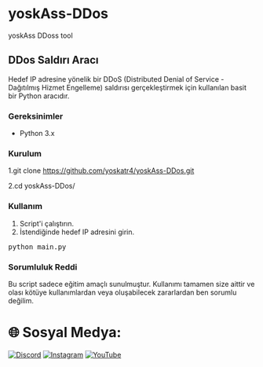 # yoskAss-DDos
yoskAss DDoss tool
## DDos Saldırı Aracı

Hedef IP adresine yönelik bir DDoS (Distributed Denial of Service - Dağıtılmış Hizmet Engelleme) saldırısı gerçekleştirmek için kullanılan basit bir Python aracıdır.
### Gereksinimler

- Python 3.x

### Kurulum
1.git clone https://github.com/yoskatr4/yoskAss-DDos.git

2.cd yoskAss-DDos/

### Kullanım

1. Script'i çalıştırın.
2. İstendiğinde hedef IP adresini girin.

<pre>
python main.py
</pre>
### Sorumluluk Reddi

Bu script sadece eğitim amaçlı sunulmuştur. Kullanımı tamamen size aittir ve olası kötüye kullanımlardan veya oluşabilecek zararlardan ben sorumlu değilim.

# 🌐 Sosyal Medya:
[![Discord](https://img.shields.io/badge/Discord-%237289DA.svg?logo=discord&logoColor=white)](https://discord.gg/https://discord.gg/uXjfKUJXs7) [![Instagram](https://img.shields.io/badge/Instagram-%23E4405F.svg?logo=Instagram&logoColor=white)](https://instagram.com/1yazilim.exe1) [![YouTube](https://img.shields.io/badge/YouTube-%23FF0000.svg?logo=YouTube&logoColor=white)](https://youtube.com/@yoskatechnology)
